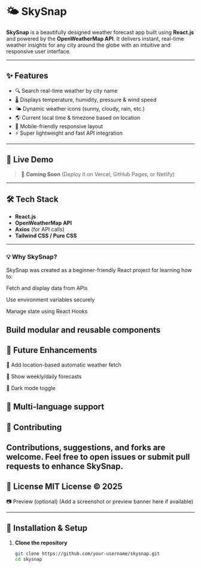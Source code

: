   
# 🌤️ SkySnap

**SkySnap** is a beautifully designed weather forecast app built using **React.js** and powered by the **OpenWeatherMap API**. It delivers instant, real-time weather insights for any city around the globe with an intuitive and responsive user interface.

---

## ✨ Features

- 🔍 Search real-time weather by city name
- 🌡️ Displays temperature, humidity, pressure & wind speed
- 🌤️ Dynamic weather icons (sunny, cloudy, rain, etc.)
- 🌎 Current local time & timezone based on location
- 📱 Mobile-friendly responsive layout
- ⚡ Super lightweight and fast API integration

---

## 🚀 Live Demo

> 🔗 **Coming Soon** (Deploy it on Vercel, GitHub Pages, or Netlify)

---

## 🛠️ Tech Stack

- **React.js**
- **OpenWeatherMap API**
- **Axios** (for API calls)
- **Tailwind CSS / Pure CSS**

---

### 💡 Why SkySnap?
SkySnap was created as a beginner-friendly React project for learning how to:

Fetch and display data from APIs

Use environment variables securely

Manage state using React Hooks

Build modular and reusable components
---
## 🧠 Future Enhancements
🔔 Add location-based automatic weather fetch

📅 Show weekly/daily forecasts

🌙 Dark mode toggle

💬 Multi-language support
---
## 🤝 Contributing
Contributions, suggestions, and forks are welcome. Feel free to open issues or submit pull requests to enhance SkySnap.
---
📄 License
MIT License
© 2025 
---
📷 Preview (optional)
(Add a screenshot or preview banner here if available)




---
## 🧩 Installation & Setup

1. **Clone the repository**
   ```bash
   git clone https://github.com/your-username/skysnap.git
   cd skysnap
